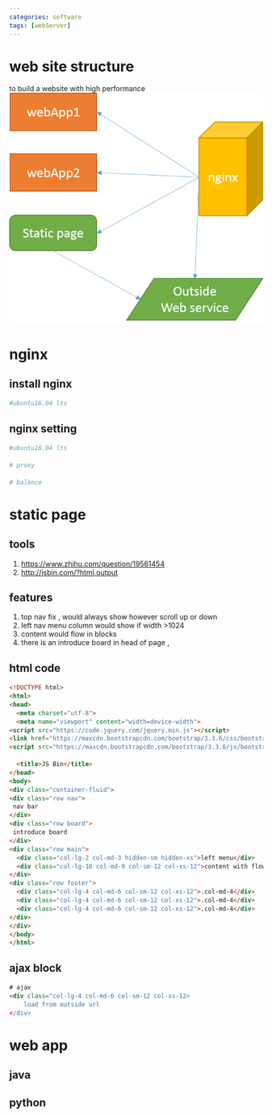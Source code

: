 ```yaml
---
categories: software
tags: [webServer] 	
---
```

# web site structure
to build a website with high performance
![web_struct1](/assets/img/web_struct1.png)

# nginx
## install nginx
```sh
#ubuntu16.04 lts

``` 
## nginx setting
```sh
#ubuntu16.04 lts

# proxy

# balance

```

# static page
## tools
1. https://www.zhihu.com/question/19561454
2. http://jsbin.com/?html,output

## features
1. top nav fix , would always show however scroll up or down
2. left nav menu column would show if width >1024
3. content would flow in blocks
4. there is an introduce board in head of page ,

## html code 
```html
<!DOCTYPE html>
<html>
<head>
  <meta charset="utf-8">
  <meta name="viewport" content="width=device-width">
<script src="https://code.jquery.com/jquery.min.js"></script>
<link href="https://maxcdn.bootstrapcdn.com/bootstrap/3.3.6/css/bootstrap.min.css" rel="stylesheet" type="text/css" />
<script src="https://maxcdn.bootstrapcdn.com/bootstrap/3.3.6/js/bootstrap.min.js"></script>
  
  <title>JS Bin</title>
</head>
<body>
<div class="container-fluid">
<div class="row nav">
 nav bar
</div>
<div class="row board">
 introduce board
</div>
<div class="row main">
  <div class="col-lg-2 col-md-3 hidden-sm hidden-xs">left menu</div>
  <div class="col-lg-10 col-md-9 col-sm-12 col-xs-12">content with flowing blocks</div>
</div>
<div class="row footer">
  <div class="col-lg-4 col-md-6 col-sm-12 col-xs-12">.col-md-4</div>
  <div class="col-lg-4 col-md-6 col-sm-12 col-xs-12">.col-md-4</div>
  <div class="col-lg-4 col-md-6 col-sm-12 col-xs-12">.col-md-4</div>
</div>
</div>
</body>
</html>
```

## ajax block
```html
# ajax 
<div class="col-lg-4 col-md-6 col-sm-12 col-xs-12> 
	load from outside url
</div>
```

# web app
## java
## python